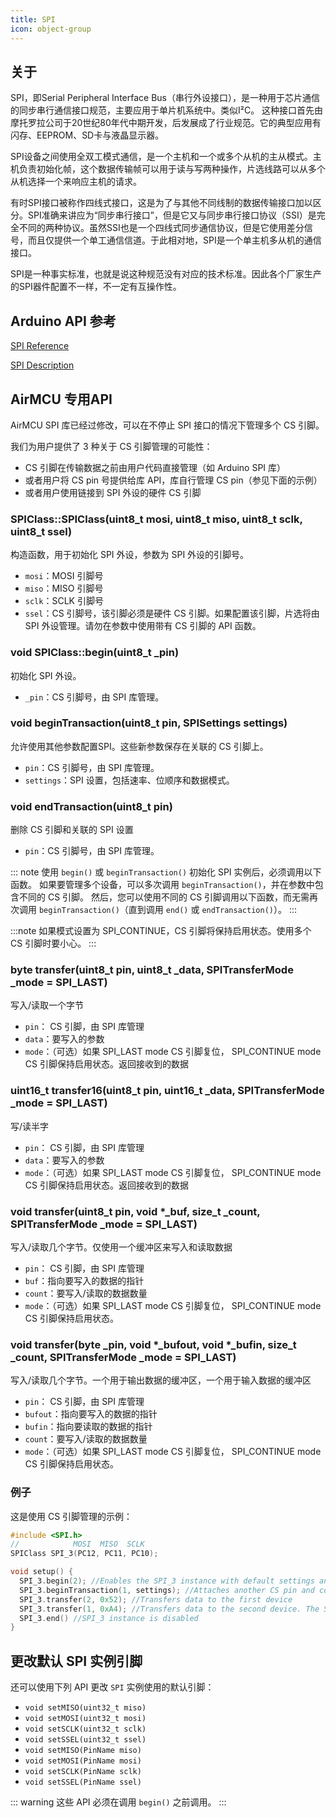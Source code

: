 ```yaml
---
title: SPI
icon: object-group
---
```


## 关于

SPI，即Serial Peripheral Interface Bus（串行外设接口），是一种用于芯片通信的同步串行通信接口规范，主要应用于单片机系统中。类似I²C。 这种接口首先由摩托罗拉公司于20世纪80年代中期开发，后发展成了行业规范。它的典型应用有闪存、EEPROM、SD卡与液晶显示器。

SPI设备之间使用全双工模式通信，是一个主机和一个或多个从机的主从模式。主机负责初始化帧，这个数据传输帧可以用于读与写两种操作，片选线路可以从多个从机选择一个来响应主机的请求。

有时SPI接口被称作四线式接口，这是为了与其他不同线制的数据传输接口加以区分。SPI准确来讲应为“同步串行接口”，但是它又与同步串行接口协议（SSI）是完全不同的两种协议。虽然SSI也是一个四线式同步通信协议，但是它使用差分信号，而且仅提供一个单工通信信道。于此相对地，SPI是一个单主机多从机的通信接口。

SPI是一种事实标准，也就是说这种规范没有对应的技术标准。因此各个厂家生产的SPI器件配置不一样，不一定有互操作性。 

## Arduino API 参考

[SPI Reference](https://www.arduino.cc/reference/en/language/functions/communication/spi/)

[SPI Description](https://docs.arduino.cc/learn/communication/spi)

## AirMCU 专用API

AirMCU SPI 库已经过修改，可以在不停止 SPI 接口的情况下管理多个 CS 引脚。

我们为用户提供了 3 种关于 CS 引脚管理的可能性：

- CS 引脚在传输数据之前由用户代码直接管理（如 Arduino SPI 库）
- 或者用户将 CS pin 号提供给库 API，库自行管理 CS pin（参见下面的示例）
- 或者用户使用链接到 SPI 外设的硬件 CS 引脚

### SPIClass::SPIClass(uint8_t mosi, uint8_t miso, uint8_t sclk, uint8_t ssel)

构造函数，用于初始化 SPI 外设，参数为 SPI 外设的引脚号。

- `mosi`：MOSI 引脚号
- `miso`：MISO 引脚号
- `sclk`：SCLK 引脚号
- `ssel`：CS 引脚号，该引脚必须是硬件 CS 引脚。如果配置该引脚，片选将由 SPI 外设管理。请勿在参数中使用带有 CS 引脚的 API 函数。

### void SPIClass::begin(uint8_t _pin)

初始化 SPI 外设。

- `_pin`：CS 引脚号，由 SPI 库管理。

### void beginTransaction(uint8_t pin, SPISettings settings)

允许使用其他参数配置SPI。这些新参数保存在关联的 CS 引脚上。

- `pin`：CS 引脚号，由 SPI 库管理。
- `settings`：SPI 设置，包括速率、位顺序和数据模式。

### void endTransaction(uint8_t pin)

删除 CS 引脚和关联的 SPI 设置

- `pin`：CS 引脚号，由 SPI 库管理。

::: note
使用 `begin()` 或 `beginTransaction()` 初始化 SPI 实例后，必须调用以下函数。
如果要管理多个设备，可以多次调用 `beginTransaction()`，并在参数中包含不同的 CS 引脚。
然后，您可以使用不同的 CS 引脚调用以下函数，而无需再次调用 `beginTransaction()`（直到调用 `end()` 或 `endTransaction()`）。
:::

:::note
如果模式设置为 SPI_CONTINUE，CS 引脚将保持启用状态。使用多个 CS 引脚时要小心。
:::


### byte transfer(uint8_t pin, uint8_t _data, SPITransferMode _mode = SPI_LAST)

写入/读取一个字节

- `pin`： CS 引脚，由 SPI 库管理
- `data`：要写入的参数
- `mode`：（可选）如果 SPI_LAST mode CS 引脚复位， SPI_CONTINUE mode CS 引脚保持启用状态。返回接收到的数据

### uint16_t transfer16(uint8_t pin, uint16_t _data, SPITransferMode _mode = SPI_LAST)

写/读半字

- `pin`： CS 引脚，由 SPI 库管理
- `data`：要写入的参数
- `mode`：（可选）如果 SPI_LAST mode CS 引脚复位， SPI_CONTINUE mode CS 引脚保持启用状态。返回接收到的数据

### void transfer(uint8_t pin, void *_buf, size_t _count, SPITransferMode _mode = SPI_LAST)

写入/读取几个字节。仅使用一个缓冲区来写入和读取数据

- `pin`： CS 引脚，由 SPI 库管理
- `buf`：指向要写入的数据的指针
- `count`：要写入/读取的数据数量
- `mode`：（可选）如果 SPI_LAST mode CS 引脚复位， SPI_CONTINUE mode CS 引脚保持启用状态。

### void transfer(byte _pin, void *_bufout, void *_bufin, size_t _count, SPITransferMode _mode = SPI_LAST)

写入/读取几个字节。一个用于输出数据的缓冲区，一个用于输入数据的缓冲区

- `pin`： CS 引脚，由 SPI 库管理
- `bufout`：指向要写入的数据的指针
- `bufin`：指向要读取的数据的指针
- `count`：要写入/读取的数据数量
- `mode`：（可选）如果 SPI_LAST mode CS 引脚复位， SPI_CONTINUE mode CS 引脚保持启用状态。

### 例子

这是使用 CS 引脚管理的示例：

```cpp
#include <SPI.h>
//            MOSI  MISO  SCLK
SPIClass SPI_3(PC12, PC11, PC10);

void setup() {
  SPI_3.begin(2); //Enables the SPI_3 instance with default settings and attaches the CS pin  
  SPI_3.beginTransaction(1, settings); //Attaches another CS pin and configure the SPI_3 instance with other settings  
  SPI_3.transfer(2, 0x52); //Transfers data to the first device
  SPI_3.transfer(1, 0xA4); //Transfers data to the second device. The SPI_3 instance is configured with the right settings  
  SPI_3.end() //SPI_3 instance is disabled
}
```

## 更改默认 SPI 实例引脚

还可以使用下列 API 更改 `SPI` 实例使用的默认引脚：

- `void setMISO(uint32_t miso)`
- `void setMOSI(uint32_t mosi)`
- `void setSCLK(uint32_t sclk)`
- `void setSSEL(uint32_t ssel)`
- `void setMISO(PinName miso)`
- `void setMOSI(PinName mosi)`
- `void setSCLK(PinName sclk)`
- `void setSSEL(PinName ssel)`

::: warning
这些 API 必须在调用 `begin()` 之前调用。
:::

